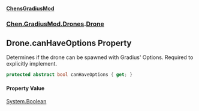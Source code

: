 #### [ChensGradiusMod](index 'index')
### [Chen.GradiusMod.Drones](Y_iPobZkdIiJ9feSuBjDaQ 'Chen.GradiusMod.Drones').[Drone](o+an11PxrqGB40HSHXgvpQ 'Chen.GradiusMod.Drones.Drone')
## Drone.canHaveOptions Property
Determines if the drone can be spawned with Gradius' Options. Required to explicitly implement.  
```csharp
protected abstract bool canHaveOptions { get; }
```
#### Property Value
[System.Boolean](https://docs.microsoft.com/en-us/dotnet/api/System.Boolean 'System.Boolean')
